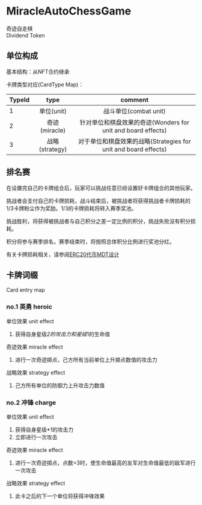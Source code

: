 # MiracleAutoChessGame 
奇迹自走棋  
Dividend Token  

## 单位构成

基本结构：从NFT合约继承

卡牌类型对应(CardType Map)：

| TypeId       |  type  | comment  |
| :--------    | :------: | :--: |
| 1     | 单位(unit)   | 战斗单位(combat unit)  |
| 2     | 奇迹(miracle)   | 针对单位和棋盘效果的奇迹(Wonders for unit and board effects)  |
| 3     | 战略(strategy)   | 对于单位和棋盘效果的战略(Strategies for unit and board effects)  |

## 排名赛

在设置完自己的卡牌组合后，玩家可以挑战任意已经设置好卡牌组合的其他玩家。  

挑战者会支付自己的卡牌损耗，战斗结束后，被挑战者将获得挑战者卡牌损耗的1/3卡牌粉尘作为奖励。1/3的卡牌损耗将转入赛季奖池。  

挑战胜利，将获得被挑战者与自己积分之差一定比例的积分，挑战失败没有积分损耗。

积分将参与赛季排名，赛季结束时，将按照总体积分比例进行奖池分红。  

有关卡牌损耗相关，请参阅[ERC20代币MDT设计](./MiracleDust.md)  


## 卡牌词缀 
Card entry map

### no.1 英勇 heroic  

单位效果 unit effect
1. 获得自身星级*2的攻击力和星级*1的生命值  

奇迹效果 miracle effect  
1. 进行一次奇迹掷点，己方所有当前单位上升掷点数值的攻击力  

战略效果 strategy effect  
1. 己方所有单位的防御力上升攻击力数值

### no.2 冲锋 charge  

单位效果 unit effect
1. 获得自身星级*1的攻击力  
2. 立即进行一次攻击

奇迹效果 miracle effect  
1. 进行一次奇迹掷点，点数>3时，使生命值最高的友军对生命值最低的敌军进行一次攻击

战略效果 strategy effect  
1. 此卡之后的下一个单位将获得冲锋效果
